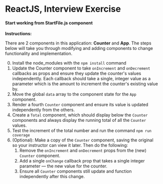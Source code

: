 # ReactJS, Interview Exercise

#### Start working from StartFile.js component

**Instructions:** 

There are 2 components in this application: **Counter** and **App**. The steps below will take you through modifying and adding components to change functionality and implementation.

0. Install the node_modules with the `npm install` command
1. Update the Counter component to take `onIncrement` and `onDecrement` callbacks as props and ensure they update the counter's values independently. Each callback should take a single, integer value as a parameter which is the amount to increment the counter's existing value by.
2. Move the global `data` array to the component state for the `App` component.
3. Render a fourth `Counter` component and ensure its value is updated independently from the others.
4. Create a `Total` component, which should display below the `Counter` components and always display the running total of all the `Counter` values.
5. Test the increment of the total number and run the command `npm run coverage`
5. (Optional): Make a copy of the `Counter` component, saving the original so your instructor can view it later. Then do the following:
   1. Remove the `onIncrement` and `onDecrement` props from the (new) `Counter` component.
   2. Add a single `onChange` callback prop that takes a single integer parameter — the new value for the counter.
   3. Ensure all `Counter` components still update and function independently after this change.

